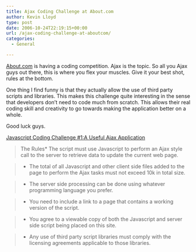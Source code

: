 ```yaml
---
title: Ajax Coding Challenge at About.com
author: Kevin Lloyd
type: post
date: 2006-10-24T22:19:15+00:00
url: /ajax-coding-challenge-at-aboutcom/
categories:
  - General

---
```

[About.com][1] is having a coding competition. Ajax is the topic. So all you Ajax guys out there, this is where you flex your muscles. Give it your best shot, rules at the bottom.

One thing I find funny is that they actually allow the use of third party scripts and libraries. This makes this challenge quite interesting in the sense that developers don&#8217;t need to code much from scratch. This allows their real coding skill and creativity to go towards making the application better on a whole.

Good luck guys.

[Javascript Coding Challenge #1:A Useful Ajax Application][2]

> The Rules* The script must use Javascript to perform an Ajax style call to the server to retrieve data to update the current web page.
  
> * The total of all Javascript and other client side files added to the page to perform the Ajax tasks must not exceed 10k in total size.
  
> * The server side processing can be done using whatever programming language you prefer.
  
> * You need to include a link to a page that contains a working version of the script.
  
> * You agree to a viewable copy of both the Javascript and server side script being placed on this site.
  
> * Any use of third party script libraries must comply with the licensing agreements applicable to those libraries.

 [1]: http://www.about.com/ "About.com"
 [2]: http://javascript.about.com/b/a/256887.htm